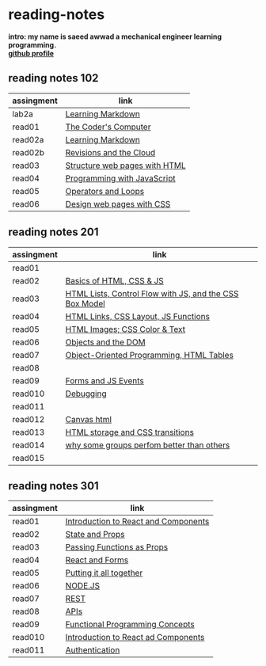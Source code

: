 # reading-notes
**intro: my name is saeed awwad a mechanical engineer learning programming.**  
**[github profile](https://github.com/awwadsaeed)**
## reading notes 102

| assingment     | link                                          |
| ---------------| ----------------------------------------------|
| lab2a          | [Learning Markdown](102/lab2a.md)             |
| read01         | [The Coder's Computer](102/read01.md)         |
| read02a        | [Learning Markdown](102/read02a.md)           |
| read02b        | [Revisions and the Cloud](102/read02b.md)     |
| read03         | [Structure web pages with HTML](102/read03.md)|
| read04         | [Programming with JavaScript](102/read04.md)  |
| read05         | [Operators and Loops](102/read05.md)          |
| read06         | [Design web pages with CSS](102/read06)       |

## reading notes 201


| assingment     | link                                                                      | 
| ---------------| ------------------------------------------------------------------------- | 
| read01         |                                                                           | 
| read02         | [Basics of HTML, CSS & JS](201/class-02.md)                               | 
| read03         | [HTML Lists, Control Flow with JS, and the CSS Box Model](201/class-03.md)|             
| read04         | [HTML Links, CSS Layout, JS Functions](201/class-04.md)                   |
| read05         | [HTML Images; CSS Color & Text](201/class-05.md)                          |
| read06         | [Objects and the DOM](201/class-06.md)                                    |
| read07         | [Object-Oriented Programming, HTML Tables](201/class-07.md)               |
| read08         |                                                                           |
| read09         | [Forms and JS Events](201/class-09.md)                                    |
| read010        | [Debugging](201/class-10.md)                                              |
| read011        |                                                                           |
| read012        | [Canvas html](201/class-12.md)                                            |
| read013        | [HTML storage and CSS transitions](201/class-13.md)                       |
| read014        | [why some groups perfom better than others](201/class-14.md)              |
| read015        |                                                                           |
  
    
## reading notes 301  

| assingment     | link                                                  |
| ---------------| ------------------------------------------------------|
| read01         | [Introduction to React and Components](301/read01.md) |
| read02         | [State and Props](301/read02.md)                      |
| read03         | [Passing Functions as Props](301/read03.md)           |
| read04         | [ React and Forms](301/read04.md)                     |
| read05         | [Putting it all together](301/read05.md)              |
| read06         | [NODE.JS](301/read06.md)                              |
| read07         | [REST](301/read07.md)                                 | 
| read08         | [APIs](301/read08.md)                                 |
| read09         | [Functional Programming Concepts](301/read09.md)      |
| read010        | [Introduction to React ad Components](301/read010.md) |
| read011        | [Authentication](301/read11.md)                      |
